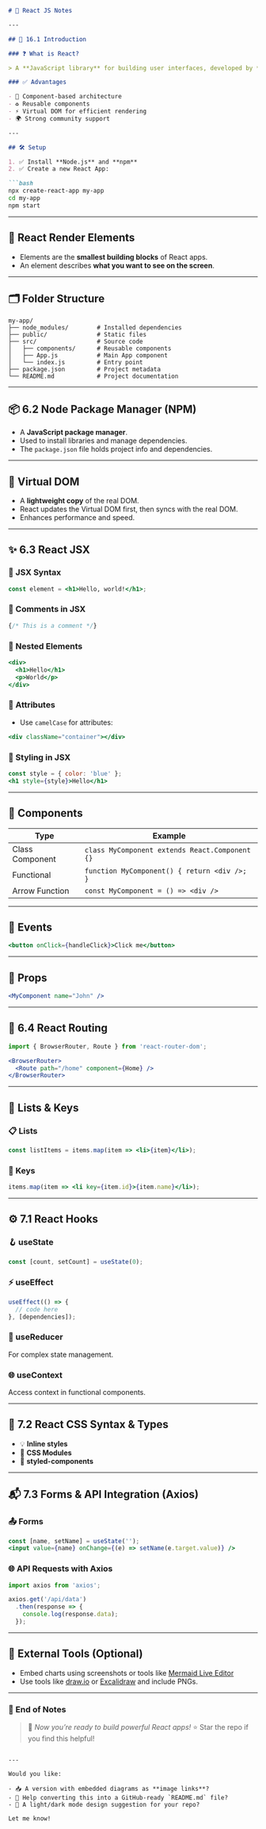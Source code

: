 
````md
# 🚀 React JS Notes

---

## 📘 16.1 Introduction

### ❓ What is React?

> A **JavaScript library** for building user interfaces, developed by **Facebook**.

### ✅ Advantages

- 🧱 Component-based architecture  
- ♻️ Reusable components  
- ⚡ Virtual DOM for efficient rendering  
- 🌍 Strong community support

---

## 🛠️ Setup

1. ✅ Install **Node.js** and **npm**
2. ✅ Create a new React App:

```bash
npx create-react-app my-app
cd my-app
npm start
````

---

## 🧱 React Render Elements

* Elements are the **smallest building blocks** of React apps.
* An element describes **what you want to see on the screen**.

---

## 🗂️ Folder Structure

```text
my-app/
├── node_modules/        # Installed dependencies
├── public/              # Static files
├── src/                 # Source code
│   ├── components/      # Reusable components
│   ├── App.js           # Main App component
│   └── index.js         # Entry point
├── package.json         # Project metadata
└── README.md            # Project documentation
```

---

## 📦 6.2 Node Package Manager (NPM)

* A **JavaScript package manager**.
* Used to install libraries and manage dependencies.
* The `package.json` file holds project info and dependencies.

---

## 🌿 Virtual DOM

* A **lightweight copy** of the real DOM.
* React updates the Virtual DOM first, then syncs with the real DOM.
* Enhances performance and speed.

---

## ✨ 6.3 React JSX

### 📝 JSX Syntax

```jsx
const element = <h1>Hello, world!</h1>;
```

### 💬 Comments in JSX

```jsx
{/* This is a comment */}
```

### 🔁 Nested Elements

```jsx
<div>
  <h1>Hello</h1>
  <p>World</p>
</div>
```

### 🧬 Attributes

* Use `camelCase` for attributes:

```jsx
<div className="container"></div>
```

### 🎨 Styling in JSX

```jsx
const style = { color: 'blue' };
<h1 style={style}>Hello</h1>
```

---

## 🧩 Components

| Type            | Example                                        |
| --------------- | ---------------------------------------------- |
| Class Component | `class MyComponent extends React.Component {}` |
| Functional      | `function MyComponent() { return <div />; }`   |
| Arrow Function  | `const MyComponent = () => <div />`            |

---

## 🧠 Events

```jsx
<button onClick={handleClick}>Click me</button>
```

---

## 📩 Props

```jsx
<MyComponent name="John" />
```

---

## 🧭 6.4 React Routing

```jsx
import { BrowserRouter, Route } from 'react-router-dom';

<BrowserRouter>
  <Route path="/home" component={Home} />
</BrowserRouter>
```

---

## 📜 Lists & Keys

### 📋 Lists

```jsx
const listItems = items.map(item => <li>{item}</li>);
```

### 🔑 Keys

```jsx
items.map(item => <li key={item.id}>{item.name}</li>);
```

---

## ⚙️ 7.1 React Hooks

### 🪝 useState

```jsx
const [count, setCount] = useState(0);
```

### ⚡ useEffect

```jsx
useEffect(() => {
  // code here
}, [dependencies]);
```

### 🔁 useReducer

For complex state management.

### 🌐 useContext

Access context in functional components.

---

## 🎨 7.2 React CSS Syntax & Types

* 💡 **Inline styles**
* 📁 **CSS Modules**
* 💅 **styled-components**

---

## 📬 7.3 Forms & API Integration (Axios)

### 📤 Forms

```jsx
const [name, setName] = useState('');
<input value={name} onChange={(e) => setName(e.target.value)} />
```

### 🌐 API Requests with Axios

```jsx
import axios from 'axios';

axios.get('/api/data')
  .then(response => {
    console.log(response.data);
  });
```

---

## 🔗 External Tools (Optional)

* Embed charts using screenshots or tools like [Mermaid Live Editor](https://mermaid.live/edit)
* Use tools like [draw.io](https://app.diagrams.net/) or [Excalidraw](https://excalidraw.com/) and include PNGs.

---

### 🏁 End of Notes

> 🧠 *Now you’re ready to build powerful React apps!*
> ⭐ Star the repo if you find this helpful!

```

---

Would you like:

- 📥 A version with embedded diagrams as **image links**?
- 💾 Help converting this into a GitHub-ready `README.md` file?
- 🎨 A light/dark mode design suggestion for your repo?

Let me know!
```
